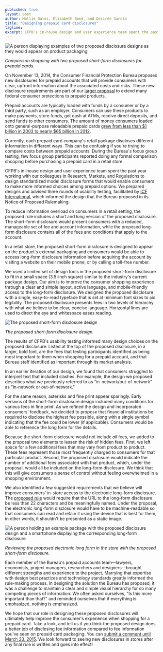 ```yaml
---
published: true
layout: post
author: Mollie Bates, Elizabeth Bond, and Desirée García
title: "Designing prepaid card disclosures"
tagline: 
excerpt: CFPB's in-house design and user experience team spent the past year working with our colleagues in Research, Markets, and Regulations to design standardized model disclosure forms that would enable consumers to make more informed choices among prepaid options.
---
```


![A person displaying examples of two proposed disclosure designs as they would appear on product packaging](../../img/prepaid/comparison-shopping-prepaid-cards.jpg)

_Comparison shopping with two proposed short-form disclosures for prepaid cards._

On November 13, 2014, the Consumer Financial Protection Bureau proposed new disclosures for prepaid accounts that will provide consumers with clear, upfront information about the associated costs and risks. These new disclosure requirements are part of our [larger proposal](https://www.federalregister.gov/articles/2014/12/23/2014-27286/prepaid-accounts-under-the-electronic-fund-transfer-act-regulation-e-and-the-truth-in-lending-act) to extend many federal consumer protections to prepaid products.

Prepaid accounts are typically loaded with funds by a consumer or by a third party, such as an employer. Consumers can use these products to make payments, store funds, get cash at ATMs, receive direct deposits, and send funds to other consumers. The amount of money consumers loaded onto general-purpose reloadable prepaid cards [grew from less than $1 billion in 2003 to nearly $65 billion in 2012](http://www.mercatoradvisorygroup.com/Reports/11th-Annual-U_S_-Prepaid-Cards-Market-Forecasts_-2014%E2%80%932017/).

Currently, each prepaid card company's retail package discloses different information in different ways. This can be confusing if you're trying to compare costs between prepaid accounts. During the Bureau's focus group testing, few focus group participants reported doing any formal comparison shopping before purchasing a prepaid card in a retail store. 

CFPB's in-house design and user experience team spent the past year working with our colleagues in Research, Markets, and Regulations to design standardized model disclosure forms that would enable consumers to make more informed choices among prepaid options. We prepared designs and advised three rounds of usability testing, facilitated by [ICF International](http://www.icfi.com), which informed the design that the Bureau proposed in its Notice of Proposed Rulemaking.

To reduce information overload on consumers in a retail setting, the proposed rule includes a short and long version of the proposed disclosure. The short-form disclosure would present consumers with a reduced, manageable set of fee and account information, while the proposed long-form disclosure contains all of the fees and conditions that apply to the account.

In a retail store, the proposed short-form disclosure is designed to appear on the product's external packaging and consumers would be able to access long-form disclosure information before acquiring the account by visiting a website on their mobile phone, or by calling a toll-free number.

We used a limited set of design tools in the proposed short-form disclosure to fit in a small space (3.5-inch square) similar to the industry's current package design. Our aim is to improve the consumer shopping experience through a clear and simple layout, active language, and mobile-friendly access to the long-form disclosure. We designed the proposed disclosure with a single, easy-to-read typeface that is set at minimum font sizes to aid legibility. The proposed disclosure presents fees in two levels of hierarchy with what we believe to be clear, concise language. Horizontal lines are used to direct the eye and whitespace eases reading.

![The proposed short-form disclosure design](../../img/prepaid/proposed-short-form-disclosure-design.png)

_The proposed short-form disclosure design._

The results of CFPB's usability testing informed many design choices on the proposed disclosure. Listed at the top of the proposed disclosure, in a larger, bold font, are the fees that testing participants identified as being most important to them when shopping for a prepaid account, and that Bureau staff identified as important through its market analysis.

In an earlier iteration of our design, we found that consumers struggled to interpret text that included slashes. For example, the design we proposed describes what we previously referred to as "in-network/out-of-network" as "in-network or out-of-network."

For the same reason, asterisks and fine print appear sparingly. Early versions of the short-form disclosure design included many conditions for various fees in fine print. As we refined the design and incorporated consumers' feedback, we decided to propose that financial institutions be required to disclose the highest fee possible, along with a single symbol indicating that the fee could be lower (if applicable). Consumers would be able to reference the long form for the details.

Because the short-form disclosure would not include _all_ fees, we added to the proposal two elements to lessen the risk of hidden fees. First, we left space for a few additional fees that may vary from product to product. These fees represent those most frequently charged to consumers for that particular product. Second, the proposed disclosure would indicate the number of additional fees associated with that product, which, under the proposal, would all be included on the long-form disclosure. We think that this will give consumers a sense of control without feeling overwhelmed in a shopping environment.

We also identified a few suggested requirements that we believe will improve consumers' in-store access to the electronic long-form disclosure. The [proposed rule](https://www.federalregister.gov/articles/2014/12/23/2014-27286/prepaid-accounts-under-the-electronic-fund-transfer-act-regulation-e-and-the-truth-in-lending-act) would require that the URL to the long-form disclosure be less than 22 characters and be meaningfully named. Under the proposal, the electronic long-form disclosure would have to be machine-readable so that consumers can read and retain it using the device that is best for them, in other words, it shouldn't be presented as a static image.

![A person holding an example package with the proposed disclosure design and a smartphone displaying the corresponding long-form disclosure](../../img/prepaid/viewing-prepaid-long-form-disclosure.jpg)

_Reviewing the proposed electronic long form in the store with the proposed short-form disclosure._

Each member of the Bureau's prepaid accounts team—lawyers, economists, project managers, researchers and designers—brought different strengths and experience to the project. Marrying that expertise with design best practices and technology standards greatly informed the rule-making process. In designing the solution the Bureau has proposed, it was a challenge to maintain a clear and simple visual hierarchy for so many competing pieces of information. We often asked ourselves, "Is this more important than that?" and reminded ourselves that if everything is emphasized, nothing is emphasized. 

We hope that our role in designing these proposed disclosures will ultimately help improve the consumer's experience when shopping for a prepaid card. Take a look, and tell us if you think the proposed design does a better job of disclosing fee information compared to fee information you've seen on prepaid card packaging. You can [submit a comment until March 23, 2015](http://www.regulations.gov/#!docketDetail;D=CFPB-2014-0031). We look forward to seeing new disclosures in stores after any final rule is written and goes into effect!
